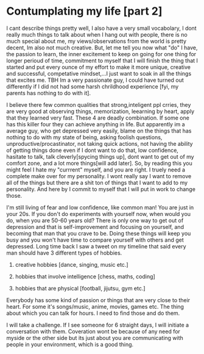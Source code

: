 # Contumplating my life [part 2]

I cant describe things pretty well, I also have a very small vocabolary, I dont really much things to talk about when I hang out with people, there is no much special about me, my views/observations from the world is pretty decent, Im also not much creative. But, let me tell you now what "do" I have, the passion to learn, the inner excitement to keep on going for one thing for longer perioud of time, commitment to myself that I will finish the thing that I started and put every ounce of my effort to make it more unique, creative and successful, competative mindset,...I just want to soak in all the things that excites me. TBH Im a very passionate guy, I could have turned out differently if I did not had some harsh chrildhood experience [fyi, my parents has nothing to do with it]. 

I believe there few common qualities that strong,inteligent ppl crries, they are very good at observing things, memorization, leearning by heart, apply that they learned very fast. These 4 are deadly combination. If some one has this killer four they can achieve anything in life. But apparently im a average guy, who get depressed very easily, blame on the things that has nothing to do with my state of being, asking foolish questions, unproductive/procastinator, not taking quick actions, not having the ability of getting things done even if I dont want to do that, low confidence, hasitate to talk, talk cleverly[spycing things up], dont want to get out of my comfort zone, and a lot more things[will add later]. So, by reading this you might feel I hate my "currrent" myself, and you are right. I truely need a complete make over for my personality. I wont really say I want to remove all of the things but there are a shit ton of things that I want to add to my personality. And here by I commit to myself that I will put in work to change those.

I'm still living of fear and low confidence, like common man! You are just in your 20s. If you don't do experiments with yourself now, when would you do, when you are 50-60 years old? There is only one way to get out of depression and that is self-improvement and focusing on yourself, and becoming that man that you crave to be. Doing these things will keep you busy and you won't have time to compare yourself with others and get depressed. Long time back I saw a tweet on my timeline that said every man should have 3 different types of hobbies. 

1. creative hobbies [dance, singing, music etc.]

2. hobbies that involve intelligence [chess, maths, coding]

3. hobbies that are physical [football, jijutsu, gym etc.]

Everybody has some kind of passion or things that are very close to their heart. For some it's songs/music, anime, movies, games etc. The thing about which you can talk for hours. I need to find those and do them.

I will take a challenge. If I see someone for 6 straight days, I will initiate a conversation with them. Coveration wont be because of any need for myside or the other side but its just about you are communicating with people in your environment, which is a good thing.
